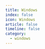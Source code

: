 ```yaml
---
title: Windows
index: false
icon: Windows
article: false
timeline: false
category:
  - windows
---
```


<div class="catalog-display-container">
  <Catalog hideHeading />
</div>
